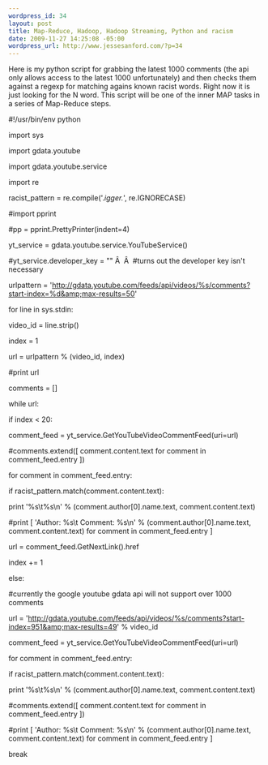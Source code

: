 ```yaml
--- 
wordpress_id: 34
layout: post
title: Map-Reduce, Hadoop, Hadoop Streaming, Python and racism
date: 2009-11-27 14:25:08 -05:00
wordpress_url: http://www.jessesanford.com/?p=34
---
```

Here is my python script for grabbing the latest 1000 comments (the api only allows access to the latest 1000 unfortunately) and then checks them against a regexp for matching agains known racist words. Right now it is just looking for the N word. This script will be one of the inner MAP tasks in a series of Map-Reduce steps.

#!/usr/bin/env python

import sys

import gdata.youtube

import gdata.youtube.service

import re

racist_pattern = re.compile('.*igger.*', re.IGNORECASE)

#import pprint

#pp = pprint.PrettyPrinter(indent=4)

yt_service = gdata.youtube.service.YouTubeService()

#yt_service.developer_key = "" Â  Â  #turns out the developer key isn't necessary

urlpattern = 'http://gdata.youtube.com/feeds/api/videos/%s/comments?start-index=%d&amp;max-results=50'

for line in sys.stdin:

video_id = line.strip()

index = 1

url = urlpattern % (video_id, index)

#print url

comments = []

while url:

if index &lt; 20:

comment_feed = yt_service.GetYouTubeVideoCommentFeed(uri=url)

#comments.extend([ comment.content.text for comment in comment_feed.entry ])

for comment in comment_feed.entry:

if racist_pattern.match(comment.content.text):

print '%s\t%s\n' % (comment.author[0].name.text, comment.content.text)

#print [ 'Author: %s\t Comment: %s\n' % (comment.author[0].name.text, comment.content.text) for comment in comment_feed.entry ]

url = comment_feed.GetNextLink().href

index += 1

else:

#currently the google youtube gdata api will not support over 1000 comments

url = 'http://gdata.youtube.com/feeds/api/videos/%s/comments?start-index=951&amp;max-results=49' % video_id

comment_feed = yt_service.GetYouTubeVideoCommentFeed(uri=url)

for comment in comment_feed.entry:

if racist_pattern.match(comment.content.text):

print '%s\t%s\n' % (comment.author[0].name.text, comment.content.text)

#comments.extend([ comment.content.text for comment in comment_feed.entry ])

#print [ 'Author: %s\t Comment: %s\n' % (comment.author[0].name.text, comment.content.text) for comment in comment_feed.entry ]

break
<div id="_mcePaste" style="position: absolute; left: -10000px; top: 0px; width: 1px; height: 1px; overflow-x: hidden; overflow-y: hidden;">#!/usr/bin/env python</div>
<div id="_mcePaste" style="position: absolute; left: -10000px; top: 0px; width: 1px; height: 1px; overflow-x: hidden; overflow-y: hidden;">import sys</div>
<div id="_mcePaste" style="position: absolute; left: -10000px; top: 0px; width: 1px; height: 1px; overflow-x: hidden; overflow-y: hidden;">import gdata.youtube</div>
<div id="_mcePaste" style="position: absolute; left: -10000px; top: 0px; width: 1px; height: 1px; overflow-x: hidden; overflow-y: hidden;">import gdata.youtube.service</div>
<div id="_mcePaste" style="position: absolute; left: -10000px; top: 0px; width: 1px; height: 1px; overflow-x: hidden; overflow-y: hidden;">import re</div>
<div id="_mcePaste" style="position: absolute; left: -10000px; top: 0px; width: 1px; height: 1px; overflow-x: hidden; overflow-y: hidden;">racist_pattern = re.compile('.*igger.*', re.IGNORECASE)</div>
<div id="_mcePaste" style="position: absolute; left: -10000px; top: 0px; width: 1px; height: 1px; overflow-x: hidden; overflow-y: hidden;">#import pprint</div>
<div id="_mcePaste" style="position: absolute; left: -10000px; top: 0px; width: 1px; height: 1px; overflow-x: hidden; overflow-y: hidden;">#pp = pprint.PrettyPrinter(indent=4)</div>
<div id="_mcePaste" style="position: absolute; left: -10000px; top: 0px; width: 1px; height: 1px; overflow-x: hidden; overflow-y: hidden;">yt_service = gdata.youtube.service.YouTubeService()</div>
<div id="_mcePaste" style="position: absolute; left: -10000px; top: 0px; width: 1px; height: 1px; overflow-x: hidden; overflow-y: hidden;">#yt_service.developer_key = "AI39si7MDdkK_3HKW7C-NykJxoCuBYSBk3GfFDdjEG7tHWmNIZKyLgnvLR9sj6D4wss3IXWQ-oIWm_hB29vb7oOFUCMk8OClMQ"</div>
<div id="_mcePaste" style="position: absolute; left: -10000px; top: 0px; width: 1px; height: 1px; overflow-x: hidden; overflow-y: hidden;">urlpattern = 'http://gdata.youtube.com/feeds/api/videos/%s/comments?start-index=%d&amp;max-results=50'</div>
<div id="_mcePaste" style="position: absolute; left: -10000px; top: 0px; width: 1px; height: 1px; overflow-x: hidden; overflow-y: hidden;">for line in sys.stdin:</div>
<div id="_mcePaste" style="position: absolute; left: -10000px; top: 0px; width: 1px; height: 1px; overflow-x: hidden; overflow-y: hidden;">video_id = line.strip()</div>
<div id="_mcePaste" style="position: absolute; left: -10000px; top: 0px; width: 1px; height: 1px; overflow-x: hidden; overflow-y: hidden;">index = 1</div>
<div id="_mcePaste" style="position: absolute; left: -10000px; top: 0px; width: 1px; height: 1px; overflow-x: hidden; overflow-y: hidden;">url = urlpattern % (video_id, index)</div>
<div id="_mcePaste" style="position: absolute; left: -10000px; top: 0px; width: 1px; height: 1px; overflow-x: hidden; overflow-y: hidden;">#print url</div>
<div id="_mcePaste" style="position: absolute; left: -10000px; top: 0px; width: 1px; height: 1px; overflow-x: hidden; overflow-y: hidden;">comments = []</div>
<div id="_mcePaste" style="position: absolute; left: -10000px; top: 0px; width: 1px; height: 1px; overflow-x: hidden; overflow-y: hidden;">while url:</div>
<div id="_mcePaste" style="position: absolute; left: -10000px; top: 0px; width: 1px; height: 1px; overflow-x: hidden; overflow-y: hidden;">if index &lt; 20:</div>
<div id="_mcePaste" style="position: absolute; left: -10000px; top: 0px; width: 1px; height: 1px; overflow-x: hidden; overflow-y: hidden;">comment_feed = yt_service.GetYouTubeVideoCommentFeed(uri=url)</div>
<div id="_mcePaste" style="position: absolute; left: -10000px; top: 0px; width: 1px; height: 1px; overflow-x: hidden; overflow-y: hidden;">#comments.extend([ comment.content.text for comment in comment_feed.entry ])</div>
<div id="_mcePaste" style="position: absolute; left: -10000px; top: 0px; width: 1px; height: 1px; overflow-x: hidden; overflow-y: hidden;">for comment in comment_feed.entry:</div>
<div id="_mcePaste" style="position: absolute; left: -10000px; top: 0px; width: 1px; height: 1px; overflow-x: hidden; overflow-y: hidden;">if racist_pattern.match(comment.content.text):</div>
<div id="_mcePaste" style="position: absolute; left: -10000px; top: 0px; width: 1px; height: 1px; overflow-x: hidden; overflow-y: hidden;">print '%s\t%s\n' % (comment.author[0].name.text, comment.content.text)</div>
<div id="_mcePaste" style="position: absolute; left: -10000px; top: 0px; width: 1px; height: 1px; overflow-x: hidden; overflow-y: hidden;">#print [ 'Author: %s\t Comment: %s\n' % (comment.author[0].name.text, comment.content.text) for comment in comment_feed.entry ]</div>
<div id="_mcePaste" style="position: absolute; left: -10000px; top: 0px; width: 1px; height: 1px; overflow-x: hidden; overflow-y: hidden;">url = comment_feed.GetNextLink().href</div>
<div id="_mcePaste" style="position: absolute; left: -10000px; top: 0px; width: 1px; height: 1px; overflow-x: hidden; overflow-y: hidden;">index += 1</div>
<div id="_mcePaste" style="position: absolute; left: -10000px; top: 0px; width: 1px; height: 1px; overflow-x: hidden; overflow-y: hidden;">else:</div>
<div id="_mcePaste" style="position: absolute; left: -10000px; top: 0px; width: 1px; height: 1px; overflow-x: hidden; overflow-y: hidden;">#currently the google youtube gdata api will not support over 1000 comments</div>
<div id="_mcePaste" style="position: absolute; left: -10000px; top: 0px; width: 1px; height: 1px; overflow-x: hidden; overflow-y: hidden;">url = 'http://gdata.youtube.com/feeds/api/videos/%s/comments?start-index=951&amp;max-results=49' % video_id</div>
<div id="_mcePaste" style="position: absolute; left: -10000px; top: 0px; width: 1px; height: 1px; overflow-x: hidden; overflow-y: hidden;">comment_feed = yt_service.GetYouTubeVideoCommentFeed(uri=url)</div>
<div id="_mcePaste" style="position: absolute; left: -10000px; top: 0px; width: 1px; height: 1px; overflow-x: hidden; overflow-y: hidden;">for comment in comment_feed.entry:</div>
<div id="_mcePaste" style="position: absolute; left: -10000px; top: 0px; width: 1px; height: 1px; overflow-x: hidden; overflow-y: hidden;">if racist_pattern.match(comment.content.text):</div>
<div id="_mcePaste" style="position: absolute; left: -10000px; top: 0px; width: 1px; height: 1px; overflow-x: hidden; overflow-y: hidden;">print '%s\t%s\n' % (comment.author[0].name.text, comment.content.text)</div>
<div id="_mcePaste" style="position: absolute; left: -10000px; top: 0px; width: 1px; height: 1px; overflow-x: hidden; overflow-y: hidden;">#comments.extend([ comment.content.text for comment in comment_feed.entry ])</div>
<div id="_mcePaste" style="position: absolute; left: -10000px; top: 0px; width: 1px; height: 1px; overflow-x: hidden; overflow-y: hidden;">#print [ 'Author: %s\t Comment: %s\n' % (comment.author[0].name.text, comment.content.text) for comment in comment_feed.entry ]</div>
<div id="_mcePaste" style="position: absolute; left: -10000px; top: 0px; width: 1px; height: 1px; overflow-x: hidden; overflow-y: hidden;">bre</div>
